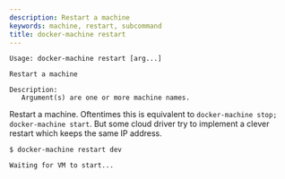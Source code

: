 ```yaml
---
description: Restart a machine
keywords: machine, restart, subcommand
title: docker-machine restart
---
```


```none
Usage: docker-machine restart [arg...]

Restart a machine

Description:
   Argument(s) are one or more machine names.
```

Restart a machine. Oftentimes this is equivalent to
`docker-machine stop; docker-machine start`. But some cloud driver try to implement a clever restart which keeps the same
IP address.

```console
$ docker-machine restart dev

Waiting for VM to start...
```
